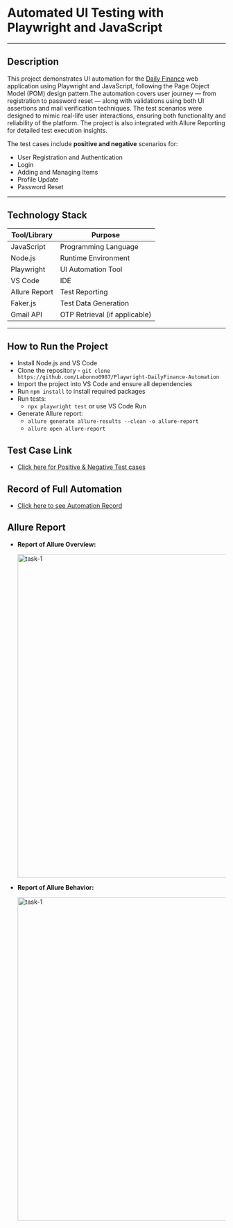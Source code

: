 # Automated UI Testing with Playwright and JavaScript
---
##  Description
This project demonstrates UI automation for the [Daily Finance](https://dailyfinance.roadtocareer.net/) web application using Playwright and JavaScript, following the Page Object Model (POM) design pattern.The automation covers user journey — from registration to password reset — along with validations using both UI assertions and mail verification techniques. The test scenarios were designed to mimic real-life user interactions, ensuring both functionality and reliability of the platform. The project is also integrated with Allure Reporting for detailed test execution insights.

The test cases include **positive and negative** scenarios for:

- User Registration and Authentication
- Login  
- Adding and Managing Items
- Profile Update
- Password Reset

---
 ## Technology Stack

| Tool/Library           | Purpose                      |
|------------------------|------------------------------|
| JavaScript             | Programming Language         |
| Node.js                | Runtime Environment          |
| Playwright             | UI Automation Tool           |
| VS Code                | IDE                          |
| Allure Report          | Test Reporting               |
| Faker.js               | Test Data Generation         |
| Gmail API              | OTP Retrieval (if applicable)|
---
## How to Run the Project

- Install Node.js and VS Code
- Clone the repository
      - ```git clone https://github.com/Labonno0987/Playwright-DailyFinance-Automation```
- Import the project into VS Code and ensure all dependencies
- Run ```npm install``` to install required packages
- Run tests:
     - ```npx playwright test``` or use VS Code Run
- Generate Allure report:
     - ```allure generate allure-results --clean -o allure-report```
     - ```allure open allure-report```

 ## Test Case Link
   - [Click here for Positive & Negative Test cases](https://docs.google.com/spreadsheets/d/1S3ZMvQnXH-0cfEFfN8qg_csBsF0gup9f/edit?usp=drive_link&ouid=106851050293382559720&rtpof=true&sd=true)

## Record of Full Automation 

  - [Click here to see Automation Record](https://drive.google.com/file/d/1xN3NNHbk51exzd-gJE2waHBW5Tci93A5/view?usp=drive_link)

## Allure Report 
   
- **Report of Allure Overview:**

  <img width="744" alt="task-1" src="https://github.com/user-attachments/assets/b8983d0a-eb99-43d3-9390-8868286bc7bc" />

- **Report of Allure Behavior:**

  <img width="744" alt="task-1" src="https://github.com/user-attachments/assets/051166a8-69c6-41f1-b21b-fdfba98574c9" />
